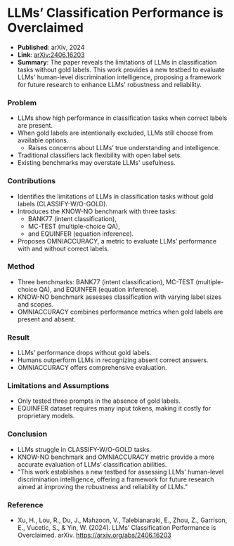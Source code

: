# LLMs’ Classification Performance is Overclaimed

- **Published**: arXiv, 2024
- **Link**: [arXiv:2406.16203](https://arxiv.org/abs/2406.16203)
- **Summary**: The paper reveals the limitations of LLMs in classification tasks without gold labels. This work provides a new testbed to evaluate LLMs' human-level discrimination intelligence, proposing a framework for future research to enhance LLMs' robustness and reliability.

### Problem

- LLMs show high performance in classification tasks when correct labels are present.
- When gold labels are intentionally excluded, LLMs still choose from available options.
  - Raises concerns about LLMs’ true understanding and intelligence.
- Traditional classifiers lack flexibility with open label sets.
- Existing benchmarks may overstate LLMs' usefulness.

### Contributions

- Identifies the limitations of LLMs in classification tasks without gold labels (CLASSIFY-W/O-GOLD).
- Introduces the KNOW-NO benchmark with three tasks:
  - BANK77 (intent classification),
  - MC-TEST (multiple-choice QA),
  - and EQUINFER (equation inference).
- Proposes OMNIACCURACY, a metric to evaluate LLMs’ performance with and without correct labels.

### Method

- Three benchmarks: BANK77 (intent classification), MC-TEST (multiple-choice QA), and EQUINFER (equation inference).
- KNOW-NO benchmark assesses classification with varying label sizes and scopes.
- OMNIACCURACY combines performance metrics when gold labels are present and absent.

### Result

- LLMs' performance drops without gold labels.
- Humans outperform LLMs in recognizing absent correct answers.
- OMNIACCURACY offers comprehensive evaluation.

### Limitations and Assumptions

- Only tested three prompts in the absence of gold labels.
- EQUINFER dataset requires many input tokens, making it costly for proprietary models.

### Conclusion

- LLMs struggle in CLASSIFY-W/O-GOLD tasks.
- KNOW-NO benchmark and OMNIACCURACY metric provide a more accurate evaluation of LLMs’ classification abilities.
- "This work establishes a new testbed for assessing LLMs’ human-level discrimination intelligence, offering a framework for future research aimed at improving the robustness and reliability of LLMs."

### Reference

- Xu, H., Lou, R., Du, J., Mahzoon, V., Talebianaraki, E., Zhou, Z., Garrison, E., Vucetic, S., & Yin, W. (2024). LLMs’ Classification Performance is Overclaimed. arXiv. <https://arxiv.org/abs/2406.16203>
